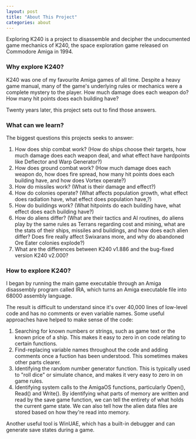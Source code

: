 ```yaml
---
layout: post
title: "About This Project"
categories: about
---
```


Exploring K240 is a project to disassemble and decipher the undocumented
game mechanics of K240, the space exploration game released on
Commodore Amiga in 1994.

### Why explore K240?
K240 was one of my favourite Amiga games of all time. Despite a heavy
game manual, many of the game's underlying rules or mechanics were a
complete mystery to the player. How much damage does each weapon do?
How many hit points does each building have?

Twenty years later, this project sets out to find those answers.

### What can we learn?
The biggest questions this projects seeks to answer:

1. How does ship combat work? (How do ships choose their targets, how
much damage does each weapon deal, and what effect have hardpoints like
Deflector and Warp Generator?)
2. How does ground combat work? (How much damage does each weapon do,
how does fire spread, how many hit points does each building have,
and how does Vortex operate?)
3. How do missiles work? (What is their damage and effect?)
4. How do colonies operate? (What affects population growth, what effect does
radiation have, what effect does population have,?)
5. How do buildings work? (What hitpoints do each building have, what
effect does each building have?)
6. How do aliens differ? (What are their tactics and  AI routines, do
aliens play by the same rules as Terrans regarding cost and mining,
what are the stats of their ships, missiles and buildings, and how does
each alien differ? Does fire really affect Swixarans more, and why do
abandoned Ore Eater colonies explode?)
7. What are the differences between K240 v1.886 and the bug-fixed version
K240 v2.000?

### How to explore K240?
I began by running the main game executable through an Amiga disassembly
program called IRA, which turns an Amiga executable file into 68000
assembly language.

The result is difficult to understand since it's over 40,000 lines of
low-level code and has no comments or even variable names. Some useful
approaches have helped to make sense of the code:

1. Searching for known numbers or strings, such as game text or the
known price of a ship. This makes it easy to zero in on code relating
to certain functions.
2. Find-replacing variable names throughout the code and adding comments
once a fuction has been understood. This sometimes makes other parts clearer.
3. Identifying the random number generator function. This is typically
used to "roll dice" or simulate chance, and makes it very easy to zero
in on game rules.
4. Identifying system calls to the AmigaOS functions, particularly
Open(), Read() and Write(). By identifying what parts of memory are
written and read by the save game function, we can tell the entirety
of what holds the current game state. We can also tell how the alien
data files are stored based on how they're read into memory.

Another useful tool is WinUAE, which has a built-in debugger and can
generate save states during a game.
